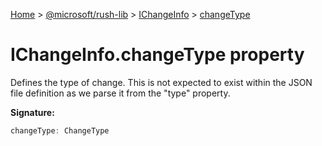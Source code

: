 [Home](./index) &gt; [@microsoft/rush-lib](./rush-lib.md) &gt; [IChangeInfo](./rush-lib.ichangeinfo.md) &gt; [changeType](./rush-lib.ichangeinfo.changetype.md)

# IChangeInfo.changeType property

Defines the type of change. This is not expected to exist within the JSON file definition as we parse it from the "type" property.

**Signature:**
```javascript
changeType: ChangeType
```
